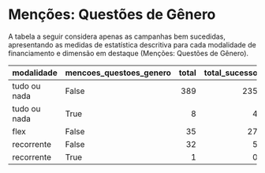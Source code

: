 # Menções: Questões de Gênero

A tabela a seguir considera apenas as campanhas bem sucedidas, apresentando as medidas
de estatística descritiva para cada modalidade de financiamento e dimensão em destaque
(Menções: Questões de Gênero).

| modalidade   | mencoes_questoes_genero   |   total |   total_sucesso |   particip |   taxa_sucesso |   valor_sucesso |   media_sucesso |   std_sucesso |   min_sucesso |   max_sucesso |
|:-------------|:--------------------------|--------:|----------------:|-----------:|---------------:|----------------:|----------------:|--------------:|--------------:|--------------:|
| tudo ou nada | False                     |     389 |             235 |       98,0 |           60,4 |      4.535.030,53 |        19.298,00 |      14.905,23 |        413,39 |      90.252,06 |
| tudo ou nada | True                      |       8 |               4 |        2,0 |           50,0 |       112.611,94 |        28.152,98 |      13.725,71 |      12.305,49 |      45.783,13 |
| flex         | False                     |      35 |              27 |      100,0 |           77,1 |       199.905,62 |         7.403,91 |      15.926,00 |         25,11 |      79.806,29 |
| recorrente   | False                     |      32 |               5 |       97,0 |           15,6 |          301,40 |           60,28 |         60,43 |          5,06 |        160,00 |
| recorrente   | True                      |       1 |               0 |        3,0 |            0,0 |            0,00 |            0,00 |          0,00 |          0,00 |          0,00 |
